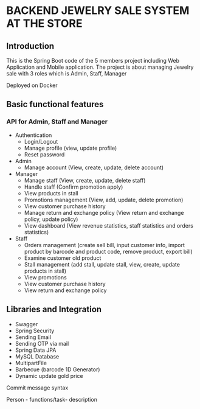 # BACKEND JEWELRY SALE SYSTEM AT THE STORE

## **Introduction**

This is the Spring Boot code of the 5 members project including Web Application and Mobile application. The project is about managing Jewelry sale with 3 roles which is Admin, Staff, Manager

Deployed on Docker

## **Basic functional features**

### **API for Admin, Staff and Manager**

- Authentication
    - Login/Logout
    - Manage profile (view, update profile)
    - Reset password
- Admin
    - Manage account (View, create, update, delete account)
- Manager
    - Manage staff (View, create, update, delete staff)
    - Handle staff (Confirm promotion apply)
    - View products in stall
    - Promotions management (View, add, update, delete promotion)
    - View customer purchase history
    - Manage return and exchange policy (View return and exchange policy, update policy)
    - View dashboard (View revenue statistics, staff statistics and orders statistics)
- Staff
    - Orders management (create sell bill, input customer info, import product by barcode and product code, remove product, export bill)
    - Examine customer old product
    - Stall management (add stall, update stall, view, create, update products in stall)
    - View promotions
    - View customer purchase history
    - View return and exchange policy

## **Libraries and Integration**

- Swagger
- Spring Security
- Sending Email
- Sending OTP via mail
- Spring Data JPA
- MySQL Database
- MultipartFile
- Barbecue (barcode 1D Generator)
- Dynamic update gold price

Commit message syntax

Person - functions/task- description